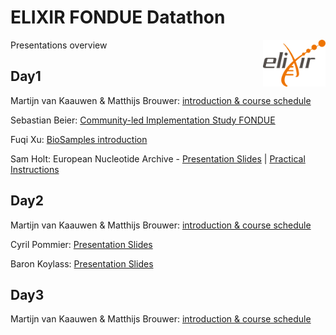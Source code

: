 
# ELIXIR FONDUE Datathon 

<img align="right" src="../program/images/logo_elixir.png" width="100"/>

Presentations overview

## Day1

Martijn van Kaauwen & Matthijs Brouwer: [introduction & course schedule](https://docs.google.com/presentation/d/1LMzVpw9NKpo3zTFb8Nk-fhWoEumsPOku5KJ43qC3bkw/edit?usp=sharing)

Sebastian Beier: [Community-led Implementation Study FONDUE](https://docs.google.com/presentation/d/1oweEYVLnsMqQ1pFHZ_0cQCAXd-ZJkvBBsnyp3A3YMG8/edit#slide=id.gdc088faaba_0_158)

Fuqi Xu: [BioSamples introduction](https://docs.google.com/presentation/d/1I-Kq1Gr4-989MlUt9xtkyIG2_in1gmmd0QBQrD2QhIs/edit?usp=sharing)

Sam Holt: European Nucleotide Archive - [Presentation Slides](https://drive.google.com/file/d/12kONh3kVeRshuRBA7VSE6Qo5yWGYI74C/view?usp=sharing) | [Practical Instructions](https://docs.google.com/document/d/12hiR8imybY68vx9Ks7zvySU3updIxw3VtpU9jYW7_os/edit)


## Day2

Martijn van Kaauwen & Matthijs Brouwer: [introduction & course schedule](https://docs.google.com/presentation/d/1LMzVpw9NKpo3zTFb8Nk-fhWoEumsPOku5KJ43qC3bkw/edit?usp=sharing)

Cyril Pommier: [Presentation Slides](../../../blob/master/presentations/2021-06-MIAPPE-PhenoToOmic-Datathon.pptx?raw=true)

Baron Koylass: [Presentation Slides](https://docs.google.com/presentation/d/1W8va87XGc2mKwWCOMCIFPOt0Jl05BUx_HyuWh00f0Sk/edit?usp=sharing)

## Day3

Martijn van Kaauwen & Matthijs Brouwer: [introduction & course schedule](https://docs.google.com/presentation/d/1LMzVpw9NKpo3zTFb8Nk-fhWoEumsPOku5KJ43qC3bkw/edit?usp=sharing)
